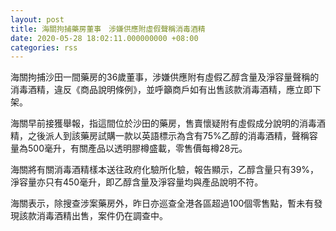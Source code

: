 ```yaml
---
layout: post
title: 海關拘捕藥房董事　涉嫌供應附虛假聲稱消毒酒精
date: 2020-05-28 18:02:11.000000000 +08:00
categories: rss
---
```


海關拘捕沙田一間藥房的36歲董事，涉嫌供應附有虛假乙醇含量及淨容量聲稱的消毒酒精，違反《商品說明條例》，並呼籲商戶如有出售該款消毒酒精，應立即下架。

海關早前接獲舉報，指這間位於沙田的藥房，售賣懷疑附有虛假成分說明的消毒酒精，之後派人到該藥房試購一款以英語標示為含有75%乙醇的消毒酒精，聲稱容量為500毫升，有關產品以透明膠樽盛載，零售價每樽28元。

海關將有關消毒酒精樣本送往政府化驗所化驗，報告顯示，乙醇含量只有39%，淨容量亦只有450毫升，即乙醇含量及淨容量均與產品說明不符。

海關表示，除搜查涉案藥房外，昨日亦巡查全港各區超過100個零售點，暫未有發現該款消毒酒精出售，案件仍在調查中。

